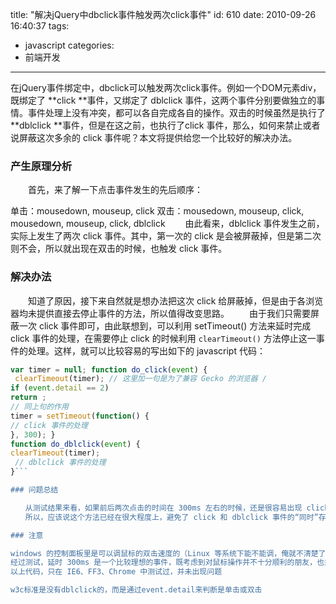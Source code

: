 title: "解决jQuery中dbclick事件触发两次click事件"
id: 610
date: 2010-09-26 16:40:37
tags:
- javascript
categories:
- 前端开发
---
在jQuery事件绑定中，dbclick可以触发两次click事件。例如一个DOM元素div，既绑定了 **click **事件，又绑定了 dblclick 事件，这两个事件分别要做独立的事情。事件处理上没有冲突，都可以各自完成各自的操作。双击的时候虽然是执行了 **dblclick **事件，但是在这之前，也执行了click 事件，那么，如何来禁止或者说屏蔽这次多余的 click 事件呢？本文将提供给您一个比较好的解决办法。

### 产生原理分析

　　首先，来了解一下点击事件发生的先后顺序：

单击：mousedown, mouseup, click
双击：mousedown, mouseup, click, mousedown, mouseup, click, dblclick
　　由此看来，dblclick 事件发生之前，实际上发生了两次 click 事件。其中，第一次的 click 是会被屏蔽掉，但是第二次则不会，所以就出现在双击的时候，也触发 click 事件。
<!--more-->

### 解决办法

　　知道了原因，接下来自然就是想办法把这次 click 给屏蔽掉，但是由于各浏览器均未提供直接去停止事件的方法，所以值得改变思路。
　　由于我们只需要屏蔽一次 click 事件即可，由此联想到，可以利用 setTimeout() 方法来延时完成 click 事件的处理，在需要停止 click 的时候利用 `clearTimeout()` 方法停止这一事件的处理。这样，就可以比较容易的写出如下的 javascript 代码：

```javascript
var timer = null; function do_click(event) {
 clearTimeout(timer); // 这里加一句是为了兼容 Gecko 的浏览器 /
if (event.detail == 2) 
return ; 
// 同上句的作用 
timer = setTimeout(function() { 
// click 事件的处理 
}, 300); } 
function do_dblclick(event) { 
clearTimeout(timer);
 // dblclick 事件的处理 
}```

### 问题总结

　　从测试结果来看，如果前后两次点击的时间在 300ms 左右的时候，还是很容易出现 click 和 dblclick 事件被“同时”调用的情况，而如果间隔的时间更短或更长，则只会有 click 或 dblclick 事件。
　　所以，应该说这个方法已经在很大程度上，避免了 click 和 dblclick 事件的“同时”存在问题。当然，它还没有达到完全解决的程度。

### 注意

windows 的控制面板里是可以调鼠标的双击速度的（Linux 等系统下能不能调，俺就不清楚了），这点对于程序还是有一定影响，大家可以自己调节下试试看～
经过测试，延时 300ms 是一个比较理想的事件，既考虑到对鼠标操作并不十分顺利的朋友，也兼顾 click 事件的响应速度
以上代码，只在 IE6、FF3、Chrome 中测试过，并未出现问题

w3c标准是没有dblclick的，而是通过event.detail来判断是单击或双击